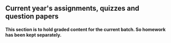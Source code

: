 ## Current year's assignments, quizzes and question papers

#### This section is to hold graded content for the current batch. So homework has been kept separately.

